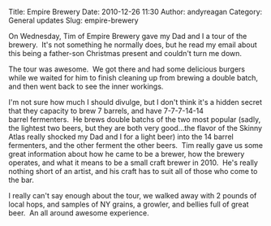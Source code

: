 Title: Empire Brewery
Date: 2010-12-26 11:30
Author: andyreagan
Category: General updates
Slug: empire-brewery

On Wednesday, Tim of Empire Brewery gave my Dad and I a tour of the
brewery.  It's not something he normally does, but he read my email
about this being a father-son Christmas present and couldn't turn me
down.

The tour was awesome.  We got there and had some delicious burgers while
we waited for him to finish cleaning up from brewing a double batch, and
then went back to see the inner workings.

I'm not sure how much I should divulge, but I don't think it's a hidden
secret that they capacity to brew 7 barrels, and have 7-7-7-14-14
barrel fermenters.  He brews double batchs of the two most popular
(sadly, the lightest two beers, but they are both very good...the flavor
of the Skinny Atlas really shocked my Dad and I for a light beer) into
the 14 barrel fermenters, and the other ferment the other beers.  Tim
really gave us some great information about how he came to be a brewer,
how the brewery operates, and what it means to be a small craft brewer
in 2010.  He's really nothing short of an artist, and his craft has to
suit all of those who come to the bar.

I really can't say enough about the tour, we walked away with 2 pounds
of local hops, and samples of NY grains, a growler, and bellies full of
great beer.  An all around awesome experience.
